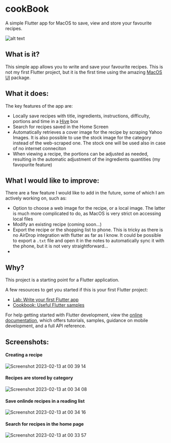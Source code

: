 # cookBook

A simple Flutter app for MacOS to save, view and store your favourite recipes. 

![alt text](https://user-images.githubusercontent.com/44927443/220470271-01870291-ef17-4f08-8cbb-ddc8557c33cb.png)

## What is it?
This simple app allows you to write and save your favourite recipes. This is not my first Flutter project, but it is the first time using the amazing [MacOS UI](https://pub.dev/packages/macos_ui) package. 

## What it does:
The key features of the app are:
- Locally save recipes with title, ingredients, instructions, difficulty, portions and time in a [Hive](https://pub.dev/packages/hive_flutter) box
- Search for recipes saved in the Home Screen
- Automatically retrieves a cover image for the recipe by scraping Yahoo Images. It is also possible to use the stock image for the category instead of the web-scraped one. The stock one will be used also in case of no internet conneciton
- When viewing a recipe, the portions can be adjusted as needed, resulting in the automatic adjustment of the ingredients quantities (my favopurite feature)

## What I would like to improve:
There are a few feature I would like to add in the future, some of which I am actively working on, such as:
- Option to choose a web image for the recipe, or a local image. The latter is much more complicated to do, as MacOS is very strict on accessing local files
- Modify an existing recipe (coming soon...)
- Export the recipe or the shopping list to phone. This is tricky as there is no AirDrop integration with flutter as far as I know. It could be possible to export a `.txt` file and open it in the notes to automatically sync it with the phone, but it is not very straightforward...
- 



## Why?

This project is a starting point for a Flutter application.

A few resources to get you started if this is your first Flutter project:

- [Lab: Write your first Flutter app](https://docs.flutter.dev/get-started/codelab)
- [Cookbook: Useful Flutter samples](https://docs.flutter.dev/cookbook)

For help getting started with Flutter development, view the
[online documentation](https://docs.flutter.dev/), which offers tutorials,
samples, guidance on mobile development, and a full API reference.

## Screenshots:
#### Creating a recipe
![Screenshot 2023-02-13 at 00 39 14](https://user-images.githubusercontent.com/44927443/220471645-4dcdaa21-89ca-4869-8c71-d0234cea418b.png)

#### Recipes are stored by category
![Screenshot 2023-02-13 at 00 34 08](https://user-images.githubusercontent.com/44927443/220471776-3412ddef-685d-4a36-9145-a465dc8c1eaa.png)

#### Save onlinde recipes in a reading list
![Screenshot 2023-02-13 at 00 34 16](https://user-images.githubusercontent.com/44927443/220471801-26f034dc-0a63-4ac7-a8e0-ff4431c08bf9.png)


#### Search for recipes in the home page
![Screenshot 2023-02-13 at 00 33 57](https://user-images.githubusercontent.com/44927443/220471790-82fb230f-a42b-4a5d-89d7-6b66b39d9327.png)

